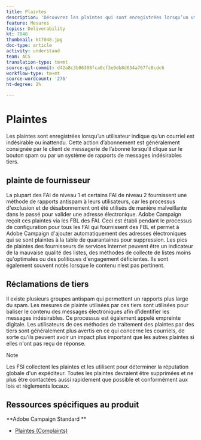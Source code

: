 ```yaml
---
title: Plaintes
description: 'Découvrez les plaintes qui sont enregistrées lorsqu’un utilisateur indique qu’un courrier électronique est indésirable ou inattendu. '
feature: Mesures
topics: Deliverability
kt: 7048
thumbnail: kt7048.jpg
doc-type: article
activity: understand
team: ACS
translation-type: tm+mt
source-git-commit: d42a8c3b06308fca0cf3e9db8d634a767fc0cdc6
workflow-type: tm+mt
source-wordcount: '276'
ht-degree: 2%

---
```



# Plaintes

Les plaintes sont enregistrées lorsqu’un utilisateur indique qu’un courriel est indésirable ou inattendu. Cette action d’abonnement est généralement consignée par le client de messagerie de l’abonné lorsqu’il clique sur le bouton spam ou par un système de rapports de messages indésirables tiers.

## plainte de fournisseur

La plupart des FAI de niveau 1 et certains FAI de niveau 2 fournissent une méthode de rapports antispam à leurs utilisateurs, car les processus d&#39;exclusion et de désabonnement ont été utilisés de manière malveillante dans le passé pour valider une adresse électronique. Adobe Campaign reçoit ces plaintes via les FBL des FAI. Ceci est établi pendant le processus de configuration pour tous les FAI qui fournissent des FBL et permet à Adobe Campaign d&#39;ajouter automatiquement des adresses électroniques qui se sont plaintes à la table de quarantaines pour suppression. Les pics de plaintes des fournisseurs de services Internet peuvent être un indicateur de la mauvaise qualité des listes, des méthodes de collecte de listes moins qu&#39;optimales ou des politiques d&#39;engagement déficientes. Ils sont également souvent notés lorsque le contenu n’est pas pertinent.

## Réclamations de tiers

Il existe plusieurs groupes antispam qui permettent un rapports plus large du spam. Les mesures de plainte utilisées par ces tiers sont utilisées pour baliser le contenu des messages électroniques afin d’identifier les messages indésirables. Ce processus est également appelé empreinte digitale. Les utilisateurs de ces méthodes de traitement des plaintes par des tiers sont généralement plus avertis en ce qui concerne les courriels, de sorte qu&#39;ils peuvent avoir un impact plus important que les autres plaintes si elles n&#39;ont pas reçu de réponse.

>[!NOTE]
>
>Les FSI collectent les plaintes et les utilisent pour déterminer la réputation globale d&#39;un expéditeur. Toutes les plaintes devraient être supprimées et ne plus être contactées aussi rapidement que possible et conformément aux lois et règlements locaux.

## Ressources spécifiques au produit

**Adobe Campaign Standard **

* [Plaintes (Complaints)](https://experienceleague.adobe.com/docs/campaign-standard/using/reporting/list-of-reports/complaints.html#reporting)